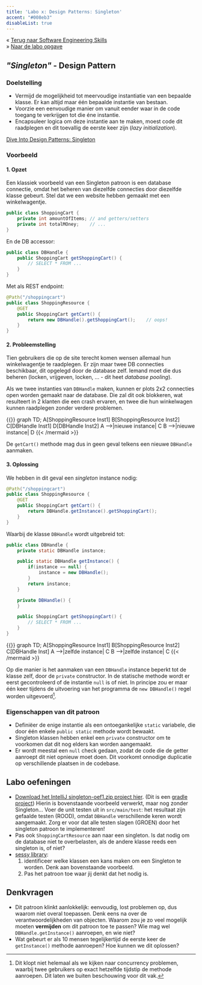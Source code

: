 ```yaml
---
title: 'Labo x: Design Patterns: Singleton'
accent: "#008eb3"
disableList: true
---
```

&laquo;&nbsp;[Terug naar Software Engineering Skills](/teaching/ses)<br/>
&raquo;&nbsp;[Naar de labo opgave](#oef)

## _"Singleton"_ - Design Pattern

### Doelstelling

* Vermijd de mogelijkheid tot meervoudige instantiatie van een bepaalde klasse. Er kan altijd maar één bepaalde instantie van bestaan.
* Voorzie een eenvoudige manier om vanuit eender waar in de code toegang te verkrijgen tot die éne instantie.
* Encapsuleer logica om deze instantie aan te maken, moest code dit raadplegen en dit toevallig de eerste keer zijn (_lazy initialization_).

[Dive Into Design Patterns: Singleton](https://sourcemaking.com/design_patterns/singleton)

### Voorbeeld

#### 1. Opzet

Een klassiek voorbeeld van een Singleton patroon is een database connectie, omdat het beheren van diezelfde connecties door diezelfde klasse gebeurt. Stel dat we een website hebben gemaakt met een winkelwagentje. 

```java
public class ShoppingCart {
    private int amountOfItems; // and getters/setters
    private int totalMOney;    // ...
}
```

En de DB accessor:

```java
public class DBHandle {
    public ShoppingCart getShoppingCart() {
        // SELECT * FROM ...
    }
}
```

Met als REST endpoint:

```java
@Path("/shoppingcart")
public class ShoppingResource {
    @GET
    public ShoppingCart getCart() {
        return new DBHandle().getShoppingCart();    // oops!
    }
}
```

#### 2. Probleemstelling

Tien gebruikers die op de site terecht komen wensen allemaal hun winkelwagentje te raadplegen. Er zijn maar twee DB connecties beschikbaar, dit opgelegd door de database zelf. Iemand moet die dus beheren (locken, vrijgeven, locken, ... - dit heet _database pooling_). 

Als we twee instanties van `DBHandle` maken, kunnen er plots 2x2 connecties open worden gemaakt naar de database. Die zal dit ook blokkeren, wat resulteert in 2 klanten die een crash ervaren, en twee die hun winkelwagen kunnen raadplegen zonder verdere problemen.

{{<mermaid>}}
graph TD;
    A[ShoppingResource Inst1]
    B[ShoppingResource Inst2]
    C[DBHandle Inst1]
    D[DBHandle Inst2]
    A -->|nieuwe instance| C
    B -->|nieuwe instance| D
{{< /mermaid >}}

De `getCart()` methode mag dus in geen geval telkens een nieuwe `DBHandle` aanmaken. 

#### 3. Oplossing

We hebben in dit geval een _singleton_ instance nodig:

```java
@Path("/shoppingcart")
public class ShoppingResource {
    @GET
    public ShoppingCart getCart() {
        return DBHandle.getInstance().getShoppingCart();
    }
}
```

Waarbij de klasse `DBHandle` wordt uitgebreid tot:

```java
public class DBHandle {
    private static DBHandle instance;

    public static DBHandle getInstance() {
        if(instance == null) {
            instance = new DBHandle();
        }
        return instance;
    }

    private DBHandle() {
    }

    public ShoppingCart getShoppingCart() {
        // SELECT * FROM ...
    }
}
```

{{<mermaid>}}
graph TD;
    A[ShoppingResource Inst1]
    B[ShoppingResource Inst2]
    C[DBHandle Inst]
    A -->|zelfde instance| C
    B -->|zelfde instance| C
{{< /mermaid >}}

Op die manier is het aanmaken van een `DBHandle` instance beperkt tot de klasse zelf, door de `private` constructor. In de statische methode wordt er eerst gecontroleerd of de instantie `null` is of niet. In principe zou er maar één keer tijdens de uitvoering van het programma de `new DBHandle()` regel worden uitgevoerd[^conc].

[^conc]: Dit klopt niet helemaal als we kijken naar concurrency problemen, waarbij twee gebruikers op exact hetzelfde tijdstip de methode aanroepen. Dit laten we buiten beschouwing voor dit vak.

### Eigenschappen van dit patroon

* Definiëer de enige instantie als een ontoegankelijke `static` variabele, die door één enkele `public static` methode wordt bewaakt.
* Singleton klassen hebben enkel een `private` constructor om te voorkomen dat dit nog elders kan worden aangemaakt.
* Er wordt meestal een `null` check gedaan, zodat de code die de getter aanroept dit niet opnieuw moet doen. Dit voorkomt onnodige duplicatie op verschillende plaatsen in de codebase. 

## <a name="oef"></a>Labo oefeningen

* [Download het IntelliJ singleton-oef1.zip project hier](/teaching/ses/singleton.zip). (Dit is een [gradle project](/teaching/ses/gradle)) Hierin is bovenstaande voorbeeld verwerkt, maar nog zonder Singleton... Voer de unit testen uit in `src/main/test`: het resultaat zijn gefaalde testen (ROOD), omdat `DBHandle` verschillende keren wordt aangemaakt. Zorg er voor dat alle testen slagen (GROEN) door het singleton patroon te implementeren! 
* Pas ook `ShoppingCartResource` aan naar een singleton. Is dat nodig om de database niet te overbelasten, als de andere klasse reeds een singleton is, of niet? 
* [sessy library](/teaching/ses/sessy): 
    1. identificeer welke klassen een kans maken om een Singleton te worden. Denk aan bovenstaande voorbeeld. 
    2. Pas het patroon toe waar jij denkt dat het nodig is. 

## Denkvragen

* Dit patroon klinkt aanlokkelijk: eenvoudig, lost problemen op, dus waarom niet overal toepassen. Denk eens na over de verantwoordelijkheden van objecten. Waarom zou je zo veel mogelijk moeten **vermijden** om dit patroon toe te passen? Wie mag wel `DBHandle.getInstance()` aanroepen, en wie niet? 
* Wat gebeurt er als 10 mensen tegelijkertijd de eerste keer de `getInstance()` methode aanroepen? Hoe kunnen we dit oplossen? 
